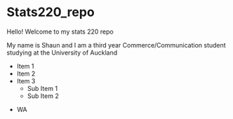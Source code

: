 # Stats220_repo

Hello! Welcome to my stats 220 repo

My name is Shaun and I am a third year Commerce/Communication student studying at the University of Auckland

- Item 1
- Item 2
- Item 3
  - Sub Item 1
  - Sub Item 2

* WA
